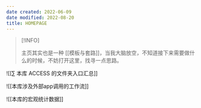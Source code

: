 ```yaml
---
date created: 2022-06-09
date modified: 2022-08-20
title: HOMEPAGE
---
```


> [!INFO]
>
>  主页其实也是一种 [[模板与套路]]，当我大脑放空，不知道接下来需要做什么的时候，不妨打开这里，找寻一点思路。

![[∑ 本库 ACCESS 的文件夹入口汇总]]

![[本库涉及外部app调用的工作流]]

![[本库的宏观统计数据]]
